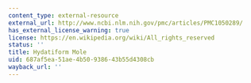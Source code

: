 ```yaml
---
content_type: external-resource
external_url: http://www.ncbi.nlm.nih.gov/pmc/articles/PMC1050289/
has_external_license_warning: true
license: https://en.wikipedia.org/wiki/All_rights_reserved
status: ''
title: Hydatiform Mole
uid: 687af5ea-51ae-4b50-9386-43b55d4308cb
wayback_url: ''
---
```

